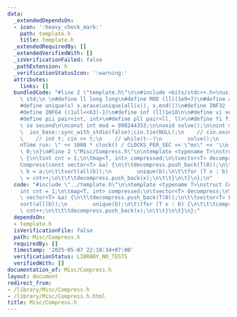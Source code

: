 ```yaml
---
data:
  _extendedDependsOn:
  - icon: ':heavy_check_mark:'
    path: template.h
    title: template.h
  _extendedRequiredBy: []
  _extendedVerifiedWith: []
  _isVerificationFailed: false
  _pathExtension: h
  _verificationStatusIcon: ':warning:'
  attributes:
    links: []
  bundledCode: "#line 2 \"template.h\"\n\n#include <bits/stdc++.h>\nusing namespace\
    \ std;\n \n#define ll long long\n#define MOD (ll)(1e9+7)\n#define all(x) (x).begin(),(x).end()\n\
    #define unique(x) x.erase(unique(all(x)), x.end())\n#define INF32 ((1ull<<31)-1)\n\
    #define INF64 ((1ull<<63)-1)\n#define inf (ll)1e18\n\n#define vi vector<int>\n\
    #define pii pair<int, int>\n#define pll pair<ll, ll>\n#define fi first\n#define\
    \ se second\n\nconst int mod = 998244353;\n\nvoid solve();\n\nint main(){\n  \
    \  ios_base::sync_with_stdio(false);cin.tie(NULL);\n    // cin.exceptions(cin.failbit);\n\
    \    // int t; cin >> t;\n    // while(t--)\n        solve();\n    cerr << \"\\\
    nTime run: \" << 1000 * clock() / CLOCKS_PER_SEC << \"ms\" << '\\n';\n    return\
    \ 0;\n}\n#line 2 \"Misc/Compress.h\"\n\ntemplate <typename T>\nstruct Compress\
    \ {\n\tint cnt = 1;\n\tmap<T, int> compressed;\n\tvector<T> decompress;\n\n\t\
    Compress(const vector<T> &a) {\n\t\tdecompress.push_back(T(0));\n\t\tvector<T>\
    \ b = a;\n\t\tsort(all(b));\n        unique(b);\n\t\tfor (T x : b) {\n\t\t\tcompressed[x]\
    \ = cnt++;\n\t\t\tdecompress.push_back(x);\n\t\t}\n\t}\n};\n"
  code: "#include \"../template.h\"\n\ntemplate <typename T>\nstruct Compress {\n\t\
    int cnt = 1;\n\tmap<T, int> compressed;\n\tvector<T> decompress;\n\n\tCompress(const\
    \ vector<T> &a) {\n\t\tdecompress.push_back(T(0));\n\t\tvector<T> b = a;\n\t\t\
    sort(all(b));\n        unique(b);\n\t\tfor (T x : b) {\n\t\t\tcompressed[x] =\
    \ cnt++;\n\t\t\tdecompress.push_back(x);\n\t\t}\n\t}\n};"
  dependsOn:
  - template.h
  isVerificationFile: false
  path: Misc/Compress.h
  requiredBy: []
  timestamp: '2025-05-07 22:18:34+07:00'
  verificationStatus: LIBRARY_NO_TESTS
  verifiedWith: []
documentation_of: Misc/Compress.h
layout: document
redirect_from:
- /library/Misc/Compress.h
- /library/Misc/Compress.h.html
title: Misc/Compress.h
---
```


